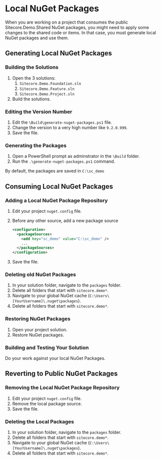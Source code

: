 # Local NuGet Packages

When you are working on a project that consumes the public Sitecore.Demo.Shared NuGet packages, you might need to apply some changes to the shared code or items. In that case, you must generate local NuGet packages and use them.

## Generating Local NuGet Packages

### Building the Solutions

1. Open the 3 solutions:
    1. `Sitecore.Demo.Foundation.sln`
    2. `Sitecore.Demo.Feature.sln`
    3. `Sitecore.Demo.Project.sln`
2. Build the solutions.

### Editing the Version Number

1. Edit the `\Build\generate-nuget-packages.ps1` file.
2. Change the version to a very high number like `9.2.0.999`.
3. Save the file.

### Generating the Packages

1. Open a PowerShell prompt as adminstrator in the `\Build` folder.
2. Run the `.\generate-nuget-packages.ps1` command.

By default, the packages are saved in `C:\sc_demo`

## Consuming Local NuGet Packages

### Adding a Local NuGet Package Repository

1. Edit your project `nuget.config` file.
2. Before any other source, add a new package source

    ```xml
    <configuration>
      <packageSources>
        <add key="sc_demo" value="C:\sc_demo" />
        ...
      </packageSources>
    </configuration>
    ```

3. Save the file.

### Deleting old NuGet Packages

1. In your solution folder, navigate to the `packages` folder.
2. Delete all folders that start with `sitecore.demo*`.
3. Navigate to your global NuGet cache (`C:\Users\[YourUsername]\.nuget\packages`).
4. Delete all folders that start with `sitecore.demo*`.

### Restoring NuGet Packages

1. Open your project solution.
2. Restore NuGet packages.

### Building and Testing Your Solution

Do your work against your local NuGet Packages.

## Reverting to Public NuGet Packages

### Removing the Local NuGet Package Repository

1. Edit your project `nuget.config` file.
2. Remove the local package source.
3. Save the file.

### Deleting the Local Packages

1. In your solution folder, navigate to the `packages` folder.
2. Delete all folders that start with `sitecore.demo*`.
3. Navigate to your global NuGet cache (`C:\Users\[YourUsername]\.nuget\packages`).
4. Delete all folders that start with `sitecore.demo*`.
